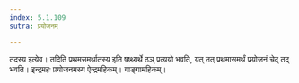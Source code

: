 ```yaml
---
index: 5.1.109
sutra: प्रयोजनम्

---
```

तदस्य इत्येव। तदिति प्रथमसमर्थातस्य इति षष्थ्यर्थे ठञ् प्रत्ययो भवति, यत् तत् प्रथमासमर्थं प्रयोजनं चेद् तद् भवति। इन्द्रमहः प्रयोजनमस्य ऐन्द्रमहिकम्। गाङ्गामहिकम्।